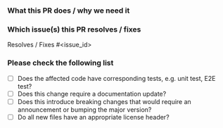 ### What this PR does / why we need it
<!-- If this is a security issue, please do not discuss on GitHub. Please report any suspected or confirmed security issues directly to https://github.com/oras-project/oras/blob/main/OWNERS.md. -->

### Which issue(s) this PR resolves / fixes
<!-- Optional, in `fixes #<issue number>(, fixes #<issue_number>, ...)` format, will close the issue(s) when PR gets merged. -->
Resolves / Fixes #<issue_id>

### Please check the following list
- [ ] Does the affected code have corresponding tests, e.g. unit test, E2E test?
- [ ] Does this change require a documentation update?
- [ ] Does this introduce breaking changes that would require an announcement or bumping the major version?
- [ ] Do all new files have an appropriate license header?
